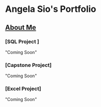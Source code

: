 # Angela Sio's Portfolio

## [About Me](https://sneezly-seal.github.io/About-Me/)

### [SQL Project ] 

 "Coming Soon"

### [Capstone Project] 
 
 "Coming Soon"

### [Excel Project] 

 "Coming Soon"
